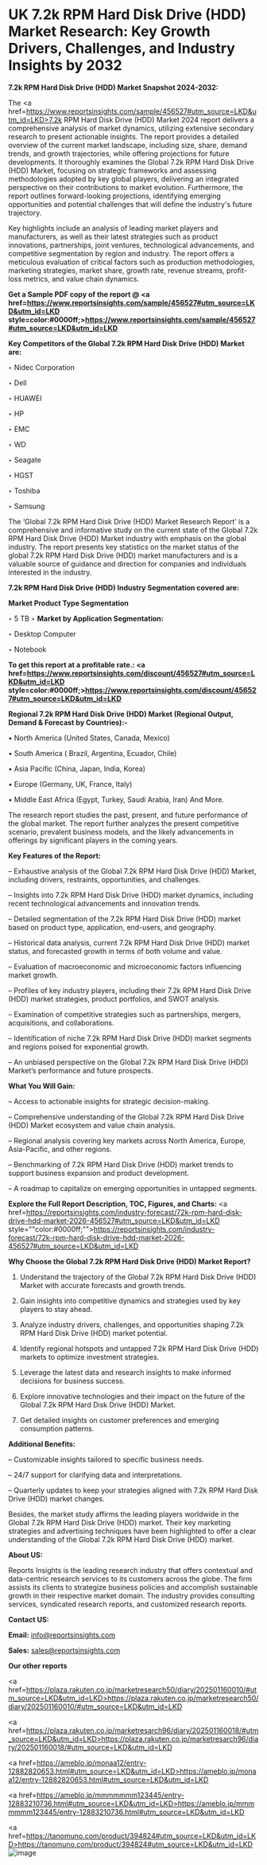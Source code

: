# UK 7.2k RPM Hard Disk Drive (HDD) Market Research: Key Growth Drivers, Challenges, and Industry Insights by 2032

<strong>7.2k RPM Hard Disk Drive (HDD) Market Snapshot 2024-2032:</strong>

The <a href=https://www.reportsinsights.com/sample/456527#utm_source=LKD&utm_id=LKD>7.2k RPM Hard Disk Drive (HDD) Market 2024 report</a> delivers a comprehensive analysis of market dynamics, utilizing extensive secondary research to present actionable insights. The report provides a detailed overview of the current market landscape, including size, share, demand trends, and growth trajectories, while offering projections for future developments. It thoroughly examines the Global 7.2k RPM Hard Disk Drive (HDD) Market, focusing on strategic frameworks and assessing methodologies adopted by key global players, delivering an integrated perspective on their contributions to market evolution. Furthermore, the report outlines forward-looking projections, identifying emerging opportunities and potential challenges that will define the industry's future trajectory.

Key highlights include an analysis of leading market players and manufacturers, as well as their latest strategies such as product innovations, partnerships, joint ventures, technological advancements, and competitive segmentation by region and industry. The report offers a meticulous evaluation of critical factors such as production methodologies, marketing strategies, market share, growth rate, revenue streams, profit-loss metrics, and value chain dynamics.

<strong>Get a Sample PDF copy of the report @ <a href=https://www.reportsinsights.com/sample/456527#utm_source=LKD&utm_id=LKD style=color:#0000ff;>https://www.reportsinsights.com/sample/456527#utm_source=LKD&utm_id=LKD</a></strong>

<strong>Key Competitors of the Global 7.2k RPM Hard Disk Drive (HDD) Market are:</strong>

‣ Nidec Corporation

‣ Dell

‣ HUAWEI

‣ HP

‣ EMC

‣ WD

‣ Seagate

‣ HGST

‣ Toshiba

‣ Samsung

The ‘Global 7.2k RPM Hard Disk Drive (HDD) Market Research Report’ is a comprehensive and informative study on the current state of the Global 7.2k RPM Hard Disk Drive (HDD) Market industry with emphasis on the global industry. The report presents key statistics on the market status of the global 7.2k RPM Hard Disk Drive (HDD) market manufacturers and is a valuable source of guidance and direction for companies and individuals interested in the industry.

<strong>7.2k RPM Hard Disk Drive (HDD) Industry Segmentation covered are:</strong>

<strong>Market Product Type Segmentation</strong>

‣ 5 TB
‣ 
<strong>Market by Application Segmentation:</strong>

‣ Desktop Computer

‣ Notebook

<strong>To get this report at a profitable rate.: <a href=https://www.reportsinsights.com/discount/456527#utm_source=LKD&utm_id=LKD style=color:#0000ff;>https://www.reportsinsights.com/discount/456527#utm_source=LKD&utm_id=LKD</a></strong>

<strong>Regional 7.2k RPM Hard Disk Drive (HDD) Market (Regional Output, Demand &amp; Forecast by Countries):-</strong>

• North America (United States, Canada, Mexico)

• South America ( Brazil, Argentina, Ecuador, Chile)

• Asia Pacific (China, Japan, India, Korea)

• Europe (Germany, UK, France, Italy)

• Middle East Africa (Egypt, Turkey, Saudi Arabia, Iran) And More.

The research report studies the past, present, and future performance of the global market. The report further analyzes the present competitive scenario, prevalent business models, and the likely advancements in offerings by significant players in the coming years.

<strong>Key Features of the Report:</strong>

– Exhaustive analysis of the Global 7.2k RPM Hard Disk Drive (HDD) Market, including drivers, restraints, opportunities, and challenges.

– Insights into 7.2k RPM Hard Disk Drive (HDD) market dynamics, including recent technological advancements and innovation trends.

– Detailed segmentation of the 7.2k RPM Hard Disk Drive (HDD) market based on product type, application, end-users, and geography.

– Historical data analysis, current 7.2k RPM Hard Disk Drive (HDD) market status, and forecasted growth in terms of both volume and value.

– Evaluation of macroeconomic and microeconomic factors influencing market growth.

– Profiles of key industry players, including their 7.2k RPM Hard Disk Drive (HDD) market strategies, product portfolios, and SWOT analysis.

– Examination of competitive strategies such as partnerships, mergers, acquisitions, and collaborations.

– Identification of niche 7.2k RPM Hard Disk Drive (HDD) market segments and regions poised for exponential growth.

– An unbiased perspective on the Global 7.2k RPM Hard Disk Drive (HDD) Market’s performance and future prospects.

<strong>What You Will Gain:</strong>

– Access to actionable insights for strategic decision-making.

– Comprehensive understanding of the Global 7.2k RPM Hard Disk Drive (HDD) Market ecosystem and value chain analysis.

– Regional analysis covering key markets across North America, Europe, Asia-Pacific, and other regions.

– Benchmarking of 7.2k RPM Hard Disk Drive (HDD) market trends to support business expansion and product development.

– A roadmap to capitalize on emerging opportunities in untapped segments.

<strong>Explore the Full Report Description, TOC, Figures, and Charts:</strong>
<a href=https://reportsinsights.com/industry-forecast/72k-rpm-hard-disk-drive-hdd-market-2026-456527#utm_source=LKD&utm_id=LKD style=""color:#0000ff;"">https://reportsinsights.com/industry-forecast/72k-rpm-hard-disk-drive-hdd-market-2026-456527#utm_source=LKD&utm_id=LKD</a>

<strong>Why Choose the Global 7.2k RPM Hard Disk Drive (HDD) Market Report?</strong>

1. Understand the trajectory of the Global 7.2k RPM Hard Disk Drive (HDD) Market with accurate forecasts and growth trends.

2. Gain insights into competitive dynamics and strategies used by key players to stay ahead.

3. Analyze industry drivers, challenges, and opportunities shaping 7.2k RPM Hard Disk Drive (HDD) market potential.

4. Identify regional hotspots and untapped 7.2k RPM Hard Disk Drive (HDD) markets to optimize investment strategies.

5. Leverage the latest data and research insights to make informed decisions for business success.

6. Explore innovative technologies and their impact on the future of the Global 7.2k RPM Hard Disk Drive (HDD) Market.

7. Get detailed insights on customer preferences and emerging consumption patterns.

<strong>Additional Benefits:</strong>

– Customizable insights tailored to specific business needs.

– 24/7 support for clarifying data and interpretations.

– Quarterly updates to keep your strategies aligned with 7.2k RPM Hard Disk Drive (HDD) market changes.

Besides, the market study affirms the leading players worldwide in the Global 7.2k RPM Hard Disk Drive (HDD) market. Their key marketing strategies and advertising techniques have been highlighted to offer a clear understanding of the Global 7.2k RPM Hard Disk Drive (HDD) market.

<strong><strong>About US</strong>:</strong>

Reports Insights is the leading research industry that offers contextual and data-centric research services to its customers across the globe. The firm assists its clients to strategize business policies and accomplish sustainable growth in their respective market domain. The industry provides consulting services, syndicated research reports, and customized research reports.

<strong>Contact US:</strong>

<p class=><b>Email:</b> <a href=mailto:info@reportsinsights.com>info@reportsinsights.com</a></p>
<p class=><b>Sales:</b> <a href=mailto:sales@reportsinsights.com>sales@reportsinsights.com</a></p>

<strong>Our other reports</strong>

<a href=https://plaza.rakuten.co.jp/marketresearch50/diary/202501160010/#utm_source=LKD&utm_id=LKD>https://plaza.rakuten.co.jp/marketresearch50/diary/202501160010/#utm_source=LKD&utm_id=LKD</a>

<a href=https://plaza.rakuten.co.jp/marketresarch96/diary/202501160018/#utm_source=LKD&utm_id=LKD>https://plaza.rakuten.co.jp/marketresarch96/diary/202501160018/#utm_source=LKD&utm_id=LKD</a>

<a href=https://ameblo.jp/monaa12/entry-12882820653.html#utm_source=LKD&utm_id=LKD>https://ameblo.jp/monaa12/entry-12882820653.html#utm_source=LKD&utm_id=LKD</a>

<a href=https://ameblo.jp/mmmmmmm123445/entry-12883210736.html#utm_source=LKD&utm_id=LKD>https://ameblo.jp/mmmmmmm123445/entry-12883210736.html#utm_source=LKD&utm_id=LKD</a>

<a href=https://tanomuno.com/product/394824#utm_source=LKD&utm_id=LKD>https://tanomuno.com/product/394824#utm_source=LKD&utm_id=LKD</a>
![image](https://github.com/user-attachments/assets/a9cbc16b-1bd9-49b8-bde7-180c74ab5ece)
